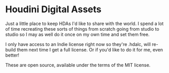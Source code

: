 # Houdini Digital Assets

Just a little place to keep HDAs I'd like to share with the world. I spend a lot of time recreating these sorts of things from scratch going from studio to studio so I may as well do it once on my own time and set them free.

I only have access to an Indie license right now so they're .hdalc, will re-build them next time I get a full license. Or if you'd like to do it for me, even better!

These are open source, available under the terms of the MIT license.
